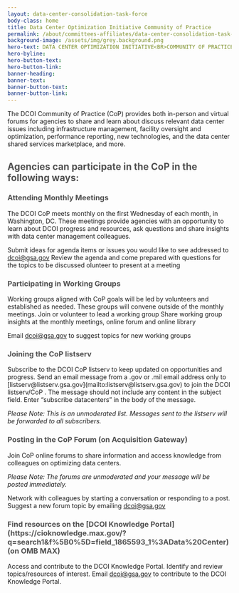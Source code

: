 ```yaml
---
layout: data-center-consolidation-task-force
body-class: home
title: Data Center Optimization Initiative Community of Practice
permalink: /about/committees-affiliates/data-center-consolidation-task-force/
background-image: /assets/img/grey.background.png
hero-text: DATA CENTER OPTIMIZATION INITIATIVE<BR>COMMUNITY OF PRACTICE
hero-byline:
hero-button-text:
hero-button-link:
banner-heading:
banner-text:
banner-button-text:
banner-button-link:
---
```

The DCOI Community of Practice (CoP) provides both in-person and virtual forums for agencies to share and learn about discuss relevant data center issues including infrastructure management, facility oversight and optimization, performance reporting, new technologies, and the data center shared services marketplace, and more.

<h2 style="color:#515151;">Agencies can participate in the CoP in the following ways:</h2>

<h3 style="color:#515151;">Attending Monthly Meetings</h3>
The DCOI CoP meets monthly on the first Wednesday of each month, in Washington, DC. These meetings provide agencies with an opportunity to learn about DCOI progress and resources, ask questions and share insights with data center management colleagues.

Submit ideas for agenda items or issues you would like to see addressed to [dcoi@gsa.gov](mailto:dcoi@gsa.gov)
Review the agenda and come prepared with questions for the topics to be discussed
olunteer to present at a meeting

<h3 style="color:#515151;"> Participating in Working Groups</h3>
Working groups aligned with CoP goals will be led by volunteers and established as needed. These groups will convene outside of the monthly meetings. Join or volunteer to lead a working group
Share working group insights at the monthly meetings, online forum and online library

Email [dcoi@gsa.gov](mailto:dcoi@gsa.gov) to suggest topics for new working groups

<h3 style="color:#515151;">Joining the CoP listserv</h3>
Subscribe to the DCOI CoP listserv to keep updated on opportunities and progress. Send an email message from a .gov or .mil email address only to [listserv@listserv.gsa.gov](mailto:listserv@listserv.gsa.gov) to join the DCOI listserv/CoP . The message should not include any content in the subject field. Enter “subscribe datacenters” in the body of the message.

_Please Note: This is an unmoderated list. Messages sent to the listserv will be forwarded to all subscribers._


<h3 style="color:#515151;">Posting in the CoP Forum (on Acquisition Gateway)</h3>
Join CoP online forums to share information and access knowledge from colleagues on optimizing data centers.

_Please Note: The forums are unmoderated and your message will be posted immediately._

Network with colleagues by starting a conversation or responding to a post. Suggest a new forum topic by emailing [dcoi@gsa.gov](mailto:dcoi@gsa.gov)

<h3 style="color:#515151;"> Find resources on the [DCOI Knowledge Portal](https://cioknowledge.max.gov/?q=search1&f%5B0%5D=field_1865593_1%3AData%20Center) (on OMB MAX)</h3>

Access and contribute to the DCOI Knowledge Portal. Identify and review topics/resources of interest.
Email [dcoi@gsa.gov](mailto:dcoi@gsa.gov) to contribute to the DCOI Knowledge Portal.
